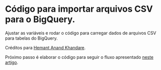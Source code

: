 # Código para importar arquivos CSV para o BigQuery.

Ajustar as variáveis e rodar o código para carregar dados de arquivos CSV para tabelas do BigQuery.

Créditos para [Hemant Anand Khandare](https://medium.com/@hakhandare/load-data-from-csv-file-to-bigquery-using-python-bigquery-client-library-543b677590e8).

Próximo passo é elaborar o código para seguir o fluxo apresentado [neste artigo](https://medium.datadriveninvestor.com/the-cure-for-the-pain-of-ingesting-csv-into-bigquery-12ed5c2a5e2a).
